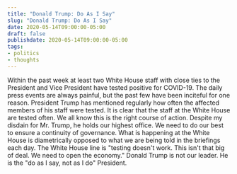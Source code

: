 ```yaml
---
title: "Donald Trump: Do As I Say"
slug: "Donald Trump: Do As I Say"
date: 2020-05-14T09:00:00-05:00
draft: false
publishdate: 2020-05-14T09:00:00-05:00
tags:
- politics
- thoughts
---
```


Within the past week at least two White House staff with close ties to the President and Vice President have tested positive for COVID-19. The daily press events are always painful, but the past few have been inciteful for one reason. President Trump has mentioned regularly how often the affected members of his staff were tested. It is clear that the staff at the White House are tested often. We all know this is the right course of action. Despite my disdain for Mr. Trump, he holds our highest office. We need to do our best to ensure a continuity of governance. What is happening at the White House is diametrically opposed to what we are being told in the briefings each day. The White House line is "testing doesn't work. This isn't that big of deal. We need to open the economy." Donald Trump is not our leader. He is the "do as I say, not as I do" President.
